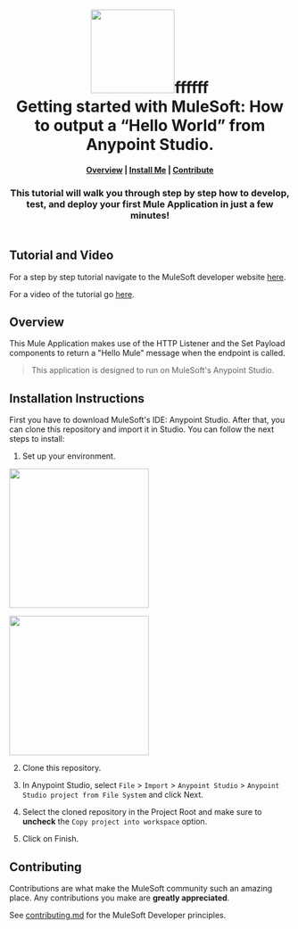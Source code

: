 <h1 align="center">
	<img
	width="150"
	src="/images/max-terminal.gif">ffffff</br>
	Getting started with MuleSoft: How to output a “Hello World” from Anypoint Studio.<br>     
</h1>

<h4 align="center">
	<a href="#overview">Overview</a> |
	<a href="#installation-instructions">Install Me</a> |
	<a href="#contributing">Contribute</a>
</h4>
	
<h3 align="center">
This tutorial will walk you through step by step how to develop, test, and deploy your first Mule Application in just a few minutes!<br><br>
</h3>

## Tutorial and Video

For a step by step tutorial navigate to the MuleSoft developer website [here](https://developer.mulesoft.com/tutorials-and-howtos/getting-started/hello-mule/).

For a video of the tutorial go [here](https://youtu.be/KkmLvZ20rf8).

## Overview

This Mule Application makes use of the HTTP Listener and the Set Payload components to return a "Hello Mule" message when the endpoint is called.

> This application is designed to run on MuleSoft's Anypoint Studio.

## Installation Instructions

First you have to download MuleSoft's IDE: Anypoint Studio. After that, you can clone this repository and import it in Studio. You can follow the next steps to install:

1. Set up your environment.

<a href="https://anypoint.mulesoft.com/login/signup" ><img width="250" src="/images/start-platform.png"><a>
	
<a href="https://www.mulesoft.com/lp/dl/studio" ><img width="250" src="/images/download-studio.png"><a>

2. Clone this repository.

3. In Anypoint Studio, select `File` > `Import` > `Anypoint Studio` > `Anypoint Studio project from File System` and click Next.

4. Select the cloned repository in the Project Root and make sure to **uncheck** the `Copy project into workspace` option.

5. Click on Finish.

## Contributing

Contributions are what make the MuleSoft community such an amazing place. Any contributions you make are **greatly appreciated**.
	
See [contributing.md](/contributing.md) for the MuleSoft Developer principles.

